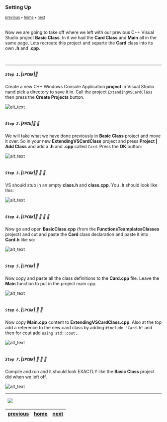 <img src="https://via.placeholder.com/1000x4/45D7CA/45D7CA" alt="drawing" height="4px"/>

### Setting Up

<sub>[previous](../) • [home](../README.md#user-content-gms2-top-down-shooter) • [next](../)</sub>

<img src="https://via.placeholder.com/1000x4/45D7CA/45D7CA" alt="drawing" height="4px"/>

Now we are going to take off where we left with our previous C++ Visual Studio project **Basic Class**.  In it we had the **Card Class** and **Main** all in the same page.  Lets recreate this project and separte the **Card** class into its own **.h** and **.cpp**.

<br>

---


##### `Step 1.`\|`SPCRK`|:small_blue_diamond:

 Create a new C++ Windows Console Application **project** in Visual Studio nand pick a directory to save it in.  Call the project `ExtendingVSCardClass` then press the **Create Projects** button. 

![alt_text](images/AddNewProject.jpg)

<img src="https://via.placeholder.com/500x2/45D7CA/45D7CA" alt="drawing" height="2px" alt = ""/>

##### `Step 2.`\|`FHIU`|:small_blue_diamond: :small_blue_diamond: 

We will take what we have done previously in **Basic Class** project and move it over.  So in your new **ExtendingVSCardClass** project and press **Project \| Add Class** and add a **.h** and **.cpp** called `Card`. Press the **OK** button:

![alt_text](images/AddACalss.jpg)

<img src="https://via.placeholder.com/500x2/45D7CA/45D7CA" alt="drawing" height="2px" alt = ""/>

##### `Step 3.`\|`SPCRK`|:small_blue_diamond: :small_blue_diamond: :small_blue_diamond:

VS should stub in an empty **class.h** and **class.cpp**. You **.h** should look like this:

![alt_text](images/ClassDotH.jpg)

<img src="https://via.placeholder.com/500x2/45D7CA/45D7CA" alt="drawing" height="2px" alt = ""/>

##### `Step 4.`\|`SPCRK`|:small_blue_diamond: :small_blue_diamond: :small_blue_diamond: :small_blue_diamond:

Now go and open **BasicClass.cpp** (from the **FunctionsTeamplatesClasses** project) and cut and paste the **Card** class declaration and paste it into **Card.h** like so:

![alt_text](images/CopyPasteDotH.jpg)

<img src="https://via.placeholder.com/500x2/45D7CA/45D7CA" alt="drawing" height="2px" alt = ""/>

##### `Step 5.`\|`SPCRK`| :small_orange_diamond:

Now copy and paste all the class definitions to the **Card.cpp** file.  Leave the **Main** function to put in the project main cpp.

![alt_text](images/CardDefinitionDotCPP.jpg)

<img src="https://via.placeholder.com/500x2/45D7CA/45D7CA" alt="drawing" height="2px" alt = ""/>

##### `Step 6.`\|`SPCRK`| :small_orange_diamond: :small_blue_diamond:

Now copy **Main.cpp** content to **ExtendingVSCardClass.cpp**.  Also at the top add a reference to the new card class by adding `#include "Card.h"` and then for cout add `using std::cout;`.

![alt_text](images/CopyMainCPP.jpg)

<img src="https://via.placeholder.com/500x2/45D7CA/45D7CA" alt="drawing" height="2px" alt = ""/>

##### `Step 7.`\|`SPCRK`| :small_orange_diamond: :small_blue_diamond: :small_blue_diamond:

Compile and run and it should look EXACTLY like the **Basic Class** project did when we left off.

![alt_text](images/RunningNameSpaceClass.jpg)

___


<img src="https://via.placeholder.com/1000x4/dba81a/dba81a" alt="drawing" height="4px" alt = ""/>

<img src="https://via.placeholder.com/1000x100/45D7CA/000000/?text=Next Up - ADD NEXT PAGE">

<img src="https://via.placeholder.com/1000x4/dba81a/dba81a" alt="drawing" height="4px" alt = ""/>

| [previous](../)| [home](../README.md#user-content-gms2-top-down-shooter) | [next](../)|
|---|---|---|
